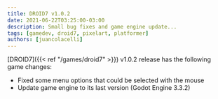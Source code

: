 ```yaml
---
title: DROID7 v1.0.2
date: 2021-06-22T03:25:00-03:00
description: Small bug fixes and game engine update...
tags: [gamedev, droid7, pixelart, platformer]
authors: [juancolacelli]
---
```


[DROID7]({{< ref "/games/droid7" >}}) v1.0.2 release has the following game changes:

* Fixed some menu options that could be selected with the mouse
* Update game engine to its last version (Godot Engine 3.3.2)
